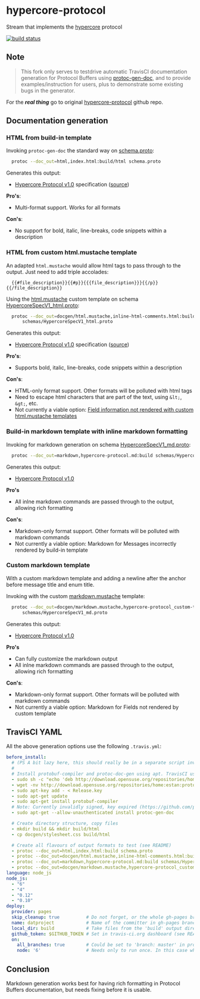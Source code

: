 # hypercore-protocol

Stream that implements the [hypercore](https://github.com/mafintosh/hypercore) protocol

[![build status](https://travis-ci.org/aschrijver/hypercore-protocol.svg?branch=master)](https://travis-ci.org/aschrijver/hypercore-protocol)

## Note

> This fork only serves to testdrive automatic TravisCI documentation generation for Protocol Buffers 
using [protoc-gen-doc](https://github.com/pseudomuto/protoc-gen-doc), and to provide examples/instruction for users, 
plus to demonstrate some existing bugs in the generator.

For the **_real thing_** go to original [hypercore-protocol](https://github.com/mafintosh/hypercore-protocol) github repo.

## Documentation generation

### HTML from build-in template

Invoking `protoc-gen-doc` the standard way on [schema.proto](schema.proto):
```sh
  protoc --doc_out=html,index.html:build/html schema.proto
```

Generates this output:
- [Hypercore Protocol v1.0](https://aschrijver.github.io/hypercore-protocol/) specification ([source](https://github.com/aschrijver/hypercore-protocol/blob/gh-pages/index.html))

**Pro's**:
- Multi-format support. Works for all formats

**Con's**:
- No support for bold, italic, line-breaks, code snippets within a description

### HTML from custom html.mustache template

An adapted `html.mustache` would allow html tags to pass through to the output. Just need to add triple accolades:
```
  {{#file_description}}{{#p}}{{{file_description}}}{{/p}}{{/file_description}}
```

Using the [html.mustache](docgen/html.mustache) custom template on schema [HypercoreSpecV1_html.proto](schemas/HypercoreSpecV1_html.proto):
```sh
  protoc --doc_out=docgen/html.mustache,inline-html-comments.html:build/html \
      schemas/HypercoreSpecV1_html.proto
```

Generates this output:
- [Hypercore Protocol v1.0](https://aschrijver.github.io/hypercore-protocol/html/inline-html-comments.html) specification ([source](https://github.com/aschrijver/hypercore-protocol/blob/gh-pages/html/inline-html-comments.html))

**Pro's**:
- Supports bold, italic, line-breaks, code snippets within a description

**Con's**:
- HTML-only format support. Other formats will be polluted with html tags
- Need to escape html characters that are part of the text, using `&lt;`, `&gt;`, etc.
- Not currently a viable option: [Field information not rendered with custom html.mustache templates](https://github.com/pseudomuto/protoc-gen-doc/issues/300)

### Build-in markdown template with inline markdown formatting

Invoking for markdown generation on schema [HypercoreSpecV1_md.proto](schemas/HypercoreSpecV1_md.proto):
```sh
  protoc --doc_out=markdown,hypercore-protocol.md:build schemas/HypercoreSpecV1_md.proto
```

Generates this output:
- [Hypercore Protocol v1.0](https://github.com/aschrijver/hypercore-protocol/blob/gh-pages/hypercore-protocol.md)

**Pro's**
- All inlne markdown commands are passed through to the output, allowing rich formatting

**Con's**:
- Markdown-only format support. Other formats will be polluted with markdown commands
- Not currently a viable option: Markdown for Messages incorrectly rendered by build-in template

### Custom markdown template

With a custom markdown template and adding a newline after the anchor before message title and enum title.

Invoking with the custom [markdown.mustache](docgen/markdown.mustache) template:
```sh
  protoc --doc_out=docgen/markdown.mustache,hypercore-protocol_custom-template.md:build \
      schemas/HypercoreSpecV1_md.proto
```

Generates this output:
- [Hypercore Protocol v1.0](https://github.com/aschrijver/hypercore-protocol/blob/gh-pages/hypercore-protocol_custom-template.md)

**Pro's**
- Can fully customize the markdown output
- All inlne markdown commands are passed through to the output, allowing rich formatting

**Con's**:
- Markdown-only format support. Other formats will be polluted with markdown commands
- Not currently a viable option: Markdown for Fields not rendered by custom template

## TravisCI YAML

All the above generation options use the following `.travis.yml`:

```yaml
before_install:
  # (PS A bit lazy here, this should really be in a separate script invoked from the yaml)
  #
  # Install protobuf-compiler and protoc-doc-gen using apt. TravisCI uses Ubuntu 14.04 by default.
  - sudo sh -c "echo 'deb http://download.opensuse.org/repositories/home:/estan:/protoc-gen-doc/xUbuntu_14.04/ /' > /etc/apt/sources.list.d/protoc-gen-doc.list"
  - wget -nv http://download.opensuse.org/repositories/home:estan:protoc-gen-doc/xUbuntu_14.04/Release.key -O Release.key
  - sudo apt-key add - < Release.key
  - sudo apt-get update
  - sudo apt-get install protobuf-compiler
  # Note: Currently invalidly signed, key expired (https://github.com/pseudomuto/protoc-gen-doc/issues/295)
  - sudo apt-get --allow-unauthenticated install protoc-gen-doc

  # Create directory structure, copy files
  - mkdir build && mkdir build/html
  - cp docgen/stylesheet.css build/html

  # Create all flavours of output formats to test (see README)
  - protoc --doc_out=html,index.html:build schema.proto
  - protoc --doc_out=docgen/html.mustache,inline-html-comments.html:build/html schemas/HypercoreSpecV1_html.proto
  - protoc --doc_out=markdown,hypercore-protocol.md:build schemas/HypercoreSpecV1_md.proto
  - protoc --doc_out=docgen/markdown.mustache,hypercore-protocol_custom-template.md:build schemas/HypercoreSpecV1_md.proto
language: node_js
node_js:
  - "6"
  - "4"
  - "0.12"
  - "0.10"
deploy:
  provider: pages
  skip_cleanup: true          # Do not forget, or the whole gh-pages branch is cleaned
  name: datproject            # Name of the committer in gh-pages branch
  local_dir: build            # Take files from the 'build' output directory
  github_token: $GITHUB_TOKEN # Set in travis-ci.org dashboard (see README)
  on:
    all_branches: true        # Could be set to 'branch: master' in production
    node: '6'                 # Needs only to run once. In this case when Node 6 tests have passed
```

## Conclusion

Markdown generation works best for having rich formatting in Protocol Buffers documentation, 
but needs fixing before it is usable.